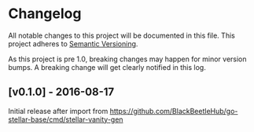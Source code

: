 # Changelog

All notable changes to this project will be documented in this
file.  This project adheres to [Semantic Versioning](http://semver.org/).

As this project is pre 1.0, breaking changes may happen for minor version
bumps.  A breaking change will get clearly notified in this log.

## [v0.1.0] - 2016-08-17

Initial release after import from https://github.com/BlackBeetleHub/go-stellar-base/cmd/stellar-vanity-gen

[Unreleased]: https://github.com/BlackBeetleHub/go/compare/stellar-vanity-gen-v0.1.0...master
